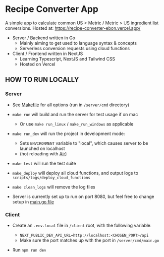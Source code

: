 # Recipe Converter App
A simple app to calculate common US > Metric / Metric > US ingredient list conversions. Hosted at: https://recipe-converter-ebon.vercel.app/ 

- Server / Backend written in Go
  - Mainly aiming to get used to language syntax & concepts
  - Serverless conversion requests using cloud functions
- Client / Frontend written in NextJS
  - Learning Typescript, NextJS and Tailwind CSS
  - Hosted on Vercel

## HOW TO RUN LOCALLY

### Server
- See [Makefile](Makefile) for all options (run in `/server/cmd` directory)
- `make run` will build and run the server for test usage if on mac
  - Or use `make run_linux` / `make_run_windows` as applicable
- `make run_dev` will run the project in development mode: 
  - Sets `ENVIRONMENT` variable to "local", which causes server to be launched on localhost
  - (hot reloading with [Air](https://github.com/cosmtrek/air))
- `make test` will run the test suite
- `make_deploy` will deploy all cloud functions, and output logs to `scripts/logs/deploy_cloud_functions`
- `make clean_logs` will remove the log files

- Server is currently set up to run on port 8080, but feel free to change setup in [main.go file](server/cmd/main.go)

### Client
- Create an `.env.local` file in `/client` root, with the following variable: 
  - `NEXT_PUBLIC_DEV_API_URL=http://localhost:<CHOSEN_PORT>/api`
  - Make sure the port matches up with the port in `/server/cmd/main.go`
  
- Run `npm run dev`
